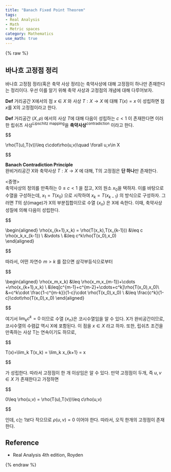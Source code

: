 ```yaml
---
title: "Banach Fixed Point Theorem"
tags:
- Real Analysis
- Math
- Metric spaces
category: Mathematics
use_math: true
---
```

{% raw %}

## 바나흐 고정점 정리
바나흐 고정점 정리(혹은 축약 사상 정리)는 축약사상에 대해 고정점이 하나만 존재한다는 정리이다. 우선 이를 알기 위해 축약 사상과 고정점의 개념에 대해 다루어보자.   

**Def** 거리공간 X에서의 점 $x\in X$ 와 사상 $T:X\to X$ 에 대해 $T(x)=x$ 이 성립하면 점 $x$를 X의 고정점이라고 한다.   

**Def** 거리공간 $(X,\rho)$ 에서의 사상 $T$에 대해 다음이 성립하는 $c<1$ 이 존재한다면 이러한 립쉬츠 사상<sup>Lipschitz mapping</sup>을 **축약사상**<sup>contradiction</sup> 이라고 한다.   

$$

\rho(T(u),T(v))\leq c\cdot\rho(u,v)\quad \forall u,v\in X

$$

**Banach Contradiction Principle**   
완비거리공간 X와 축약사상 $T:X\to X$ 에 대해, T의 고정점은 **단 하나**만 존재한다.    

<증명>   
축약사상의 정의를 만족하는 $0\leq c<1$ 을 잡고, X의 원소 $x_0$을 택하자. 이를 바탕으로 수열을 구성하는데, $x_1 = T(x_0)$ 으로 시작하여 $x_k=T(x_{k-1})$ 의 방식으로 구성하자. 그러면 $T$의 상(image)가 X의 부분집합이므로 수열 {$x_n$} 은 X에 속한다. 이때, 축약사상 성질에 의해 다음이 성립한다.   

$$

\begin{aligned}
 \rho(x_{k+1},x_k) = \rho(T(x_k),T(x_{k-1})) &\leq c \rho(x_k,x_{k-1}) \\
 &\vdots \\
 &\leq c^k\rho(T(x_0),x_0)   
\end{aligned}

$$   

따라서, 어떤 자연수 $m>k$ 를 잡으면 삼각부등식으로부터   

$$

\begin{aligned}
\rho(x_m,x_k) &\leq \rho(x_m,x_{m-1})+\cdots +\rho(x_{k+1},x_k) \\
&\leq[c^{m-1}+c^{m-2}+\cdots+c^k]\rho(T(x_0),x_0)\\
&=c^k\cdot \frac{1-c^{m-k}}{1-c}\cdot \rho(T(x_0),x_0) \\
&\leq \frac{c^k}{1-c}\cdot\rho(T(x_0),x_0)
\end{aligned}

$$   

여기서 $\lim_k c^k =0$ 이므로 수열 {$x_n$}은 코시수열임을 알 수 있다. X가 완비공간이므로, 코시수열의 수렴값 역시 X에 포함된다. 이 점을 $x\in X$ 라고 하자. 또한, 립쉬츠 조건을 만족하는 사상 T는 연속이기도 하므로,    

$$

T(x)=\lim_k T(x_k) = \lim_k x_{k+1} = x

$$   

가 성립한다. 따라서 고정점이 한 개 이상임은 알 수 있다. 만약 고정점이 두개, 즉 $u,v\in X$ 가 존재한다고 가정하면   

$$

0\leq \rho(u,v) = \rho(T(u),T(v))\leq c\rho(u,v)

$$    

인데, c는 1보다 작으므로 $\rho(u,v)=0$ 이어야 한다. 따라서, 오직 한개의 고정점이 존재한다.
 

## Reference
 - Real Analysis 4th edition, Royden

{% endraw %}